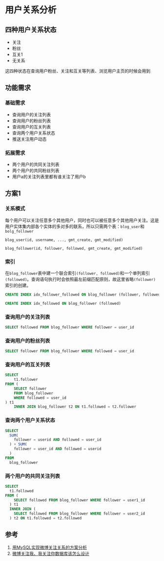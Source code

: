 # 用户关系分析
## 四种用户关系状态
- 关注
- 粉丝
- 互关1
- 无关系

这四种状态在查询用户粉丝、关注和互关等列表、浏览用户主页的时候会用到
## 功能需求
### 基础需求
- 查询用户的关注列表
- 查询用户的粉丝列表
- 查询用户的互关列表
- 查询两个用户关系状态
- 推送关注用户动态
### 拓展需求
- 两个用户的共同关注列表
- 两个用户的共同粉丝列表
- 用户a的关注列表里都有谁关注了用户b

## 方案1
### 关系模式
每个用户可以关注任意多个其他用户，同时也可以被任意多个其他用户关注。这是用户实体集内部各个实体的多对多的联系，所以只需两个表：`blog_user`和`bolg_follower`
```
blog_user(id, username, ..., gmt_create, gmt_modified)
```
```
blog_follower(id, follower, followed, gmt_create, gmt_modified)
```
### 索引
在`blog_follower`表中建一个联合索引`(follower, followed)`和一个单列索引`(followed)`。查询语句执行时会依照最左前缀匹配原则，故这里省略`(follower)`索引的创建。
```sql
CREATE INDEX idx_follower_followed ON blog_follower (follower, followed)
```
```sql
CREATE INDEX idx_followed ON blog_follower (followed)
```

### 查询用户的关注列表
```sql
SELECT followed FROM blog_follower WHERE follower = user_id
```
### 查询用户的粉丝列表
```sql
SELECT follower FROM blog_follower WHERE followed = user_id
```
### 查询用户的互关列表
```sql
SELECT 
	t1.follower
FROM (
	SELECT follower
	FROM blog_follower
	WHERE followed = user_id
) t1
	INNER JOIN blog_follower t2 ON t1.followed = t2.follower
```
### 查询两个用户关系状态
```sql
SELECT
  SUM(
    follower = userid AND followed = user_id
  ) + SUM(
    follower = user_id AND followed = userid
  )
FROM
  blog_follower
```
### 两个用户的共同关注列表
```sql
SELECT
  t1.followed
FROM (
    SELECT followed FROM blog_follower WHERE follower = user1_id
  ) t1
  INNER JOIN (
    SELECT followed FROM blog_follower WHERE follower = user2_id
  ) t2 ON t1.followed = t2.followed
```
## 参考
1. [用MySQL实现微博关注关系的方案分析](https://my.oschina.net/yonghan/blog/475588)
2. [微博关注我、我关注你数据库该怎么设计](https://blog.csdn.net/u010098331/article/details/51445904)
<!--stackedit_data:
eyJoaXN0b3J5IjpbODQwNDk0Mzg2LC0xMDQyNjI3MDY0LDExOD
k2MTY3NzYsLTE1MjAzNjk3MDEsMTQzNjI5MzE4NiwxNzAyMDQ2
NjA4LC0xODQ5NzQ3NzI2LDE4MzM1NDQ2NzEsLTE5MTA2ODMyNT
UsMjI5NTE4NTU4LDcyOTI5MjM0MCwxODMwNzkxMzAsLTEzNjk0
NjYzMjIsMTI1NDg4ODQ2MSwxOTExMzA3MDI3LDIxMzM1NDcxNz
MsNTMxOTMwNTMzLDI0MDU4MzgyOCw0OTc2MTU2NTgsLTE5ODIy
MTcxNjJdfQ==
-->